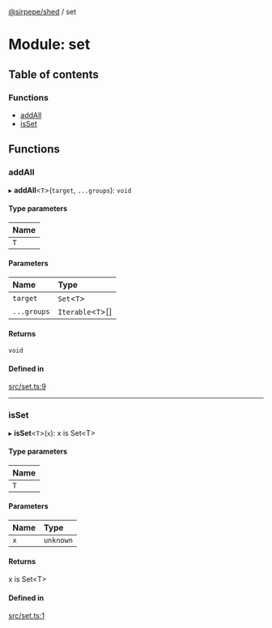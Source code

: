 [@sirpepe/shed](../README.md) / set

# Module: set

## Table of contents

### Functions

- [addAll](set.md#addall)
- [isSet](set.md#isset)

## Functions

### addAll

▸ **addAll**<`T`\>(`target`, `...groups`): `void`

#### Type parameters

| Name |
| :------ |
| `T` |

#### Parameters

| Name | Type |
| :------ | :------ |
| `target` | `Set`<`T`\> |
| `...groups` | `Iterable`<`T`\>[] |

#### Returns

`void`

#### Defined in

[src/set.ts:9](https://github.com/SirPepe/shed/blob/29be99e/src/set.ts#L9)

___

### isSet

▸ **isSet**<`T`\>(`x`): x is Set<T\>

#### Type parameters

| Name |
| :------ |
| `T` |

#### Parameters

| Name | Type |
| :------ | :------ |
| `x` | `unknown` |

#### Returns

x is Set<T\>

#### Defined in

[src/set.ts:1](https://github.com/SirPepe/shed/blob/29be99e/src/set.ts#L1)
